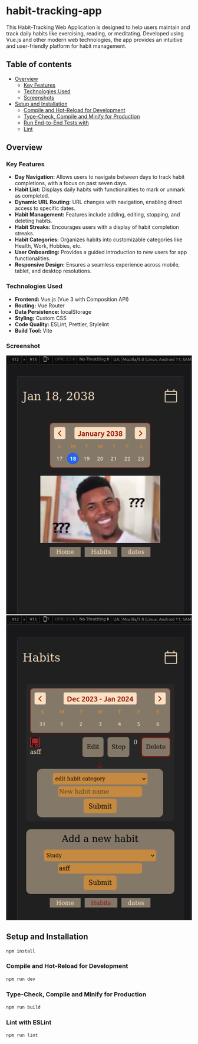 # habit-tracking-app

This Habit-Tracking Web Application is designed to help users maintain and track daily habits like exercising, reading, or meditating. Developed using Vue.js and other modern web technologies, the app provides an intuitive and user-friendly platform for habit management.

## Table of contents

- [Overview](#overview)
  - [Key Features](#key-features)
  - [Technologies Used](#technologies-used)
  - [Screenshots](#screenshots)
- [Setup and Installation](#setup-and-installation)
  - [Compile and Hot-Reload for Development](#Compile-and-Hot-Reload-for-Development)
  - [Type-Check, Compile and Minify for Production](#Type-Check,-Compile-and-Minify-for-Production)
  - [Run End-to-End Tests with](#Run-End-to-End-Tests-with)
  - [Lint](#Lint)

## Overview

### Key Features

- **Day Navigation:** Allows users to navigate between days to track habit completions, with a focus on past seven days.
- **Habit List:** Displays daily habits with functionalities to mark or unmark as completed.
- **Dynamic URL Routing:** URL changes with navigation, enabling direct access to specific dates.
- **Habit Management:** Features include adding, editing, stopping, and deleting habits.
- **Habit Streaks:** Encourages users with a display of habit completion streaks.
- **Habit Categories:** Organizes habits into customizable categories like Health, Work, Hobbies, etc.
- **User Onboarding:** Provides a guided introduction to new users for app functionalities.
- **Responsive Design:** Ensures a seamless experience across mobile, tablet, and desktop resolutions.

### Technologies Used

- **Frontend:** Vue.js (Vue 3 with Composition API)
- **Routing:** Vue Router
- **Data Persistence:** localStorage
- **Styling:** Custom CSS 
- **Code Quality:** ESLint, Prettier, Stylelint
- **Build Tool:** Vite

### Screenshot

![](screenShots/1.png)
![](screenShots/2.png)

## Setup and Installation

```sh
npm install
```

### Compile and Hot-Reload for Development

```sh
npm run dev
```

### Type-Check, Compile and Minify for Production

```sh
npm run build
```

### Lint with ESLint

```sh
npm run lint
```
